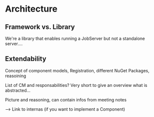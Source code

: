 # Architecture
## Framework vs. Library
We're a library that enables running a JobServer but not a standalone server....

## Extendability
Concept of component models, Registration, different NuGet Packages, reasoining

List of CM and responsabilities? Very short to give an overview what is abstracted...

Picture and reasoning, can contain infos from meeting notes

--> Link to internas (if you want to implement a Component)

